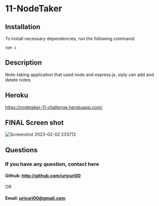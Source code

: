 # 11-NodeTaker


## Installation

To install necessary dependencies, run the following command:
   
~~~
npm i
~~~

## Description

Note-taking application that used node and express.js.
siply can add and delete notes.

## Heroku 
https://nodetaker-11-challenge.herokuapp.com/

## FINAL Screen shot

![Screenshot 2023-02-02 233712](https://user-images.githubusercontent.com/114896166/216545347-63343bf7-6f09-404e-b6bd-e00666f843d7.png)



  
  ## Questions
  ### If you have any question, contact here

  #### Github: http://github.com/uriyuri00
   OR
  #### Email: uriyuri00@gmail.com
